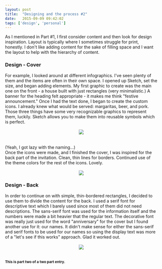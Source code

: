 ```yaml
---
layout: post
title:  "Designing and the process #2"
date:   2015-09-09 09:42:02
tags: ['design', 'personal']
---
```


As I mentioned in Part #1, I first consider content and then look for design inspiration. Layout is typically where I sometimes struggle for print, honestly. I don't like adding content for the sake of filling space and I want the layout to help with the hierarchy of content.
<h3>Design - Cover</h3>
For example, I looked around at different infographics. I've seen plenty of them and the items are often in their own space. I opened up Sketch, set the size, and began adding elements. My first graphic to create was the main one on the front - a house built with just rectangles (very minimalistic.) A banner for the heading felt appropriate - it makes me think "festive announcement." Once I had the text done, I began to create the custom icons. I already knew what would be served: margaritas, beer, and pork. Those three things have some very recognizable graphics to represent them, luckily. Sketch allows you to make them into reusable symbols which is perfect.
<br/><br/>
<div style="text-align: center;">
<img border="0" src="http://2.bp.blogspot.com/-lwBOhMNcMpg/VfBDSdIE_ZI/AAAAAAAAJvQ/X_SpGaSo458/s800/Screen%2BShot%2B2015-09-09%2Bat%2B9.32.57%2BAM.png" /></div>
<br/><br/>
(Yeah, I got lazy with the naming...)<br/>
Once the icons were made, and I finished the cover, I was inspired for the back part of the invitation. Clean, thin lines for borders. Continued use of the theme colors for the rest of the icons. Lovely.
<br/><br/>
<div style="text-align: center;">
<img border="0" src="http://4.bp.blogspot.com/-3qwO-4wlnac/VfBBw6rIExI/AAAAAAAAJvE/t9LCYcUQ_P4/s800/front-public.png" /></div>
<h3>Design - Back</h3>
In order to continue on with simple, thin-bordered rectangles, I decided to use them to divide the content for the back. I used a serif font for descriptive text which I barely used since most of them did not need descriptions. The sans-serif font was used for the information itself and the numbers were made a bit heavier that the regular text. The decorative font was really just used for the word "anniversary" for the cover but I found another use for it: our names. It didn't make sense for either the sans-serif and serif fonts to be used for our names so using the display text was more of a "let's see if this works" approach. Glad it worked out.
<br/><br/>
<div style="text-align: center;">
<img border="0" src="http://2.bp.blogspot.com/-RtNw-j_XtD4/Ve8Z3JT6dUI/AAAAAAAAJuM/CcjDOxBzg3Y/s800/invitation-back-design.png" /></div>
<br/><br/>
<b><small>This is part two of a two part entry.</small></b>
